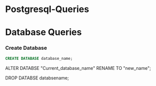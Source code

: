 # Postgresql-Queries
# Database Queries
  
### Create Database 
```sql
CREATE DATABASE database_name;
```
ALTER DATABSE "Current_database_name" RENAME TO "new_name";

DROP DATABSE databsename;

